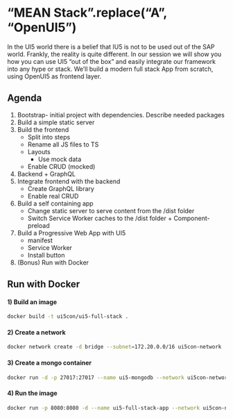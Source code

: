 # “MEAN Stack”.replace(“A”, “OpenUI5”)
  
In the UI5 world there is a belief that IU5 is not to be used out of the SAP world. Frankly, the reality is quite different.
In our session we will show you how you can use UI5 “out of the box” and easily integrate our framework into any hype or stack.
We’ll build a modern full stack App from scratch, using OpenUI5 as frontend layer.


## Agenda

1. Bootstrap- initial project with dependencies. Describe needed packages
2. Build a simple static server
3. Build the frontend
    - Split into steps
    - Rename all JS files to TS
    - Layouts
        - Use mock data
    - Enable CRUD (mocked)
4. Backend + GraphQL
5. Integrate frontend with the backend
    - Create GraphQL library
    - Enable real CRUD
6. Build a self containing app
    - Change static server to serve content from the /dist folder
    - Switch Service Worker caches to the /dist folder + Component-preload
7. Build a Progressive Web App with UI5
    - manifest
    - Service Worker
    - Install button
8. (Bonus) Run with Docker

## Run with Docker

#### 1) Build an image
```bash
docker build -t ui5con/ui5-full-stack .
```

#### 2) Create a network
```bash
docker network create -d bridge --subnet=172.20.0.0/16 ui5con-network
```

#### 3) Create a mongo container
```bash
docker run -d -p 27017:27017 --name ui5-mongodb --network ui5con-network --ip 172.20.0.22 mongo:3.4
```

#### 4) Run the image
```bash
docker run -p 8080:8080 -d --name ui5-full-stack-app --network ui5con-network --ip 172.20.0.27 --env MONGO=mongodb://172.20.0.22:27017/local ui5con/ui5-full-stack
```

